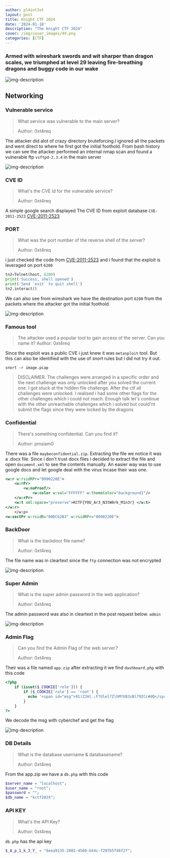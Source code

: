 ```yaml
---
author: pl4int3xt
layout: post
title: Knight CTF 2024
date: '2024-01-18'
description: "The knight CTF 2024"
cover: /img/cover_images/49.png
categories: [CTF]
---
```


### Armed with wireshark swords and wit sharper than dragon scales, we triumphed at level 29 leaving fire-breathing dragons and buggy code in our wake

![img-description](6.png)

## Networking
### Vulnerable service
> What service was vulnerable to the main server?
>
> Author: 0xt4req

The attacker did alot of crazy directory bruteforcing.I ignored all the packets and went direct to where he first got the initial foothold. From bash history we can see the attacker performed an internal nmap scan and found a vulnerable ftp `vsftpd-2.3.4` in the main server

![img-description](1.png)

### CVE ID
> What's the CVE id for the vulnerable service?
>
> Author: 0xt4req

A simple google search displayed The CVE ID from exploit database `CVE-2011-2523`
[CVE-2011-2523](https://www.exploit-db.com/exploits/49757)

### PORT
> What was the port number of the reverse shell of the server?
>
> Author: 0xt4req

i just checked the code from [CVE-2011-2523](https://www.exploit-db.com/exploits/49757) and i found that the exploit is leveraged on port `6200`

```python
tn2=Telnet(host, 6200)
print('Success, shell opened')
print('Send `exit` to quit shell')
tn2.interact()
```

We can also see from wireshark we have the destination port `6200` from the packets where the attacker got the initial foothold

![img-description](5.png)

### Famous tool

> The attacker used a popular tool to gain access of the server. Can you name it?
> Author: 0xt4req

Since the exploit was a public CVE i just knew it was `metasploit` tool. But this can also be identified with the use of snort rules but i did not try it out.

```shell
snort -r image.pcap
```

> DISCLAIMER. The challenges were arranged in a specific order and the next challenge was only unlocked after you solved the current one. I got stuck at the hidden file challenge. After the ctf all challenges were unlocked. I realised i had some other flags for the other challenges which i could not reach. Enough talk let's continue with the other unreachable challenges which i solved but could'nt submit the flags since they were locked by the dragons

### Confidential
> There's something confidential. Can you find it?
>
> Author: pmsiam0

There was a file `maybeconfidential.zip`. Extracting the file we notice it was a .docx file. Since i don't trust docx files i decided to extract the file and open `document.xml` to see the contents manually. An easier way was to use google docs and let google deal with the virus incase their was one.

```xml
<w:r w:rsidRPr="0090220E">
    <w:rPr>
        <w:noProof/>
            <w:color w:val="FFFFFF" w:themeColor="background1"/>
    </w:rPr>
    <w:t xml:space="preserve">KCTF{Y0U_Ar3_N3tW0rk_M1n3r} </w:t>
</w:r>
    </w:p>
<w:sectPr w:rsidR="00DC62B3" w:rsidRPr="0090220E">
```

### BackDoor
> What is the backdoor file name?
>
> Author: 0xt4req

The file name was in cleartext since the `ftp` connection was not encrypted

![img-description](2.png)

### Super Admin

> What is the super admin password in the web application?
>
> Author: 0xt4req

The admin password was also in cleartext in the post request below. `admin`

![img-description](3.png)

### Admin Flag

> Can you find the Admin Flag of the web server.?
>
> Author: 0xt4req

Their was a file named `app.zip` after extracting it we find `dashboard.php` with this code

```php
<?php
    if (isset($_COOKIE['role'])) {
        if ($_COOKIE['role'] == 'root') {
          echo '<span id="msg">91)ZJH[.;F?Ulel?Z\hM?U83sBl79ICc#dQ</span>';
        }
    }
?>
```

We decode the msg with cyberchef and get the flag

![img-description](4.png)

### DB Details

> What is the database username & databasename?
>
> Author: 0xt4req

From the app.zip we have a `db.php` with this code

```php
$server_name = "localhost";
$user_name = "root";
$password = "";
$db_name = "kctf2024";
```
### API KEY
> What's the API Key?
>
> Author: 0xt4req

`db.php` has the api key

```php
$_A_p_1_k_3_Y_ = "6eea9135-2801-4560-b44c-f297b5f46f2f";
```
